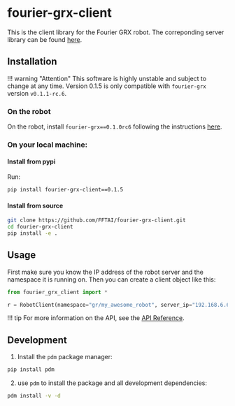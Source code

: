 # fourier-grx-client

This is the client library for the Fourier GRX robot.
The correponding server library can be found [here](https://pypi.org/project/fourier-grx/0.1.1rc6/).

## Installation

!!! warning "Attention"
 This software is highly unstable and subject to change at any time. Version 0.1.5 is only compatible with `fourier-grx` version `v0.1.1-rc.6`.

### On the robot

On the robot, install `fourier-grx==0.1.0rc6` following the instructions [here](https://github.com/FFTAI/Wiki-GRx-Deploy/tree/0.1.0rc6).

### On your local machine:

#### Install from pypi

Run:

```bash
pip install fourier-grx-client==0.1.5
```

#### Install from source

```bash
git clone https://github.com/FFTAI/fourier-grx-client.git
cd fourier-grx-client
pip install -e .
```

## Usage

First make sure you know the IP address of the robot server and the namespace it is running on.
Then you can create a client object like this:

```python
from fourier_grx_client import *

r = RobotClient(namespace="gr/my_awesome_robot", server_ip="192.168.6.6")
```

!!! tip
    For more information on the API, see the [API Reference](reference/api.md).


## Development

1. Install the `pdm` package manager:

```bash
pip install pdm
```

2. use `pdm` to install the package and all development dependencies:

```bash
pdm install -v -d
```